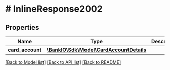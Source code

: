 # # InlineResponse2002

## Properties

Name | Type | Description | Notes
------------ | ------------- | ------------- | -------------
**card_account** | [**\BankIO\Sdk\Model\CardAccountDetails**](CardAccountDetails.md) |  | 

[[Back to Model list]](../../README.md#documentation-for-models) [[Back to API list]](../../README.md#documentation-for-api-endpoints) [[Back to README]](../../README.md)


